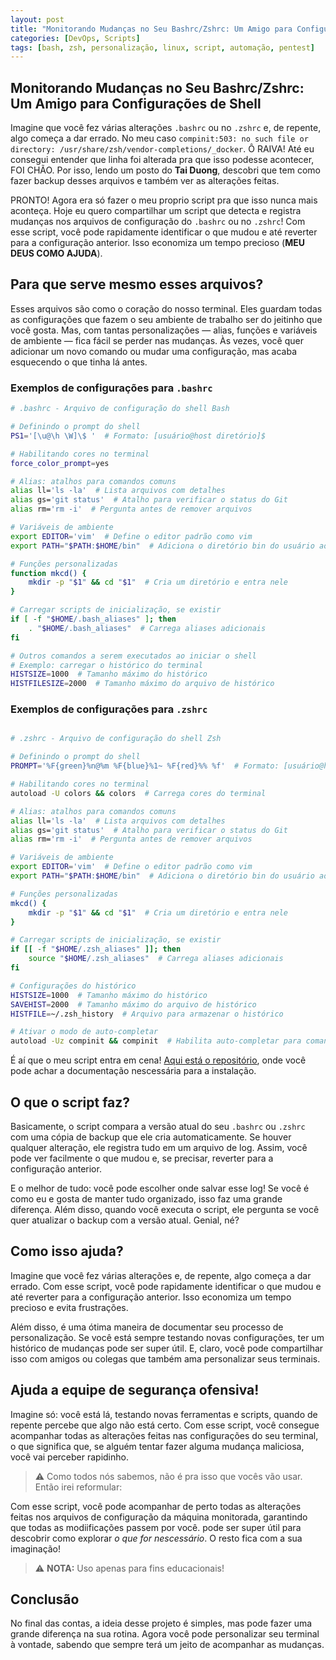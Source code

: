 ```yaml
---
layout: post
title: "Monitorando Mudanças no Seu Bashrc/Zshrc: Um Amigo para Configurações de Shell"
categories: [DevOps, Scripts]
tags: [bash, zsh, personalização, linux, script, automação, pentest]
---
```


## Monitorando Mudanças no Seu Bashrc/Zshrc: Um Amigo para Configurações de Shell

 Imagine que você fez várias alterações `.bashrc` ou no `.zshrc` e, de repente, algo começa a dar errado. No meu caso `compinit:503: no such file or directory: /usr/share/zsh/vendor-completions/_docker`. Ô RAIVA! Até eu consegui entender que linha foi alterada pra que isso podesse acontecer, FOI CHÃO. Por isso, lendo um posto do **Tai Duong**, descobri que tem como fazer backup desses arquivos e também ver as alterações feitas.
 
  PRONTO! Agora era só fazer o meu proprio script pra que isso nunca mais aconteça. Hoje eu quero compartilhar um script que detecta e registra mudanças nos arquivos de configuração do `.bashrc` ou no `.zshrc`! Com esse script, você pode rapidamente identificar o que mudou e até reverter para a configuração anterior. Isso economiza um tempo precioso (**MEU DEUS COMO AJUDA**).


## Para que serve mesmo esses arquivos?

Esses arquivos são como o coração do nosso terminal. Eles guardam todas as configurações que fazem o seu ambiente de trabalho ser do jeitinho que você gosta. Mas, com tantas personalizações — alias, funções e variáveis de ambiente — fica fácil se perder nas mudanças. Às vezes, você quer adicionar um novo comando ou mudar uma configuração, mas acaba esquecendo o que tinha lá antes. 

### Exemplos de configurações para `.bashrc`
```sh
# .bashrc - Arquivo de configuração do shell Bash

# Definindo o prompt do shell
PS1='[\u@\h \W]\$ '  # Formato: [usuário@host diretório]$

# Habilitando cores no terminal
force_color_prompt=yes

# Alias: atalhos para comandos comuns
alias ll='ls -la'  # Lista arquivos com detalhes
alias gs='git status'  # Atalho para verificar o status do Git
alias rm='rm -i'  # Pergunta antes de remover arquivos

# Variáveis de ambiente
export EDITOR='vim'  # Define o editor padrão como vim
export PATH="$PATH:$HOME/bin"  # Adiciona o diretório bin do usuário ao PATH

# Funções personalizadas
function mkcd() {
    mkdir -p "$1" && cd "$1"  # Cria um diretório e entra nele
}

# Carregar scripts de inicialização, se existir
if [ -f "$HOME/.bash_aliases" ]; then
    . "$HOME/.bash_aliases"  # Carrega aliases adicionais
fi

# Outros comandos a serem executados ao iniciar o shell
# Exemplo: carregar o histórico do terminal
HISTSIZE=1000  # Tamanho máximo do histórico
HISTFILESIZE=2000  # Tamanho máximo do arquivo de histórico
```
### Exemplos de configurações para `.zshrc`

```sh

# .zshrc - Arquivo de configuração do shell Zsh

# Definindo o prompt do shell
PROMPT='%F{green}%n@%m %F{blue}%1~ %F{red}%% %f'  # Formato: [usuário@host diretório]%

# Habilitando cores no terminal
autoload -U colors && colors  # Carrega cores do terminal

# Alias: atalhos para comandos comuns
alias ll='ls -la'  # Lista arquivos com detalhes
alias gs='git status'  # Atalho para verificar o status do Git
alias rm='rm -i'  # Pergunta antes de remover arquivos

# Variáveis de ambiente
export EDITOR='vim'  # Define o editor padrão como vim
export PATH="$PATH:$HOME/bin"  # Adiciona o diretório bin do usuário ao PATH

# Funções personalizadas
mkcd() {
    mkdir -p "$1" && cd "$1"  # Cria um diretório e entra nele
}

# Carregar scripts de inicialização, se existir
if [[ -f "$HOME/.zsh_aliases" ]]; then
    source "$HOME/.zsh_aliases"  # Carrega aliases adicionais
fi

# Configurações do histórico
HISTSIZE=1000  # Tamanho máximo do histórico
SAVEHIST=2000  # Tamanho máximo do arquivo de histórico
HISTFILE=~/.zsh_history  # Arquivo para armazenar o histórico

# Ativar o modo de auto-completar
autoload -Uz compinit && compinit  # Habilita auto-completar para comandos

```
É aí que o meu script entra em cena!
[Aqui está o repositório](https://github.com/bl4ckw1d0w/rc-file-tracker.git), onde você pode achar a documentação nescessária para a instalação.

## O que o script faz?

Basicamente, o script compara a versão atual do seu `.bashrc` ou `.zshrc` com uma cópia de backup que ele cria automaticamente. Se houver qualquer alteração, ele registra tudo em um arquivo de log. Assim, você pode ver facilmente o que mudou e, se precisar, reverter para a configuração anterior.

E o melhor de tudo: você pode escolher onde salvar esse log! Se você é como eu e gosta de manter tudo organizado, isso faz uma grande diferença. Além disso, quando você executa o script, ele pergunta se você quer atualizar o backup com a versão atual. Genial, né?


## Como isso ajuda?

Imagine que você fez várias alterações e, de repente, algo começa a dar errado. Com esse script, você pode rapidamente identificar o que mudou e até reverter para a configuração anterior. Isso economiza um tempo precioso e evita frustrações.

Além disso, é uma ótima maneira de documentar seu processo de personalização. Se você está sempre testando novas configurações, ter um histórico de mudanças pode ser super útil. E, claro, você pode compartilhar isso com amigos ou colegas que também ama personalizar seus terminais.


## Ajuda a equipe de segurança ofensiva!

Imagine só: você está lá, testando novas ferramentas e scripts, quando de repente percebe que algo não está certo. Com esse script, você consegue acompanhar todas as alterações feitas nas configurações do seu terminal, o que significa que, se alguém tentar fazer alguma mudança maliciosa, você vai perceber rapidinho.

> ⚠️ Como todos nós sabemos, não é pra isso que vocês vão usar. Então irei reformular:

Com esse script, você pode acompanhar de perto todas as alterações feitas nos arquivos de configuração da máquina monitorada, garantindo que todas as modiificações passem por você. pode ser super útil para descobrir como explorar *o que for nescessário*.
O resto fica com a sua imaginação! 

> ⚠️ **NOTA:** Uso apenas para fins educacionais! 

## Conclusão

No final das contas, a ideia desse projeto é simples, mas pode fazer uma grande diferença na sua rotina. Agora você pode personalizar seu terminal à vontade, sabendo que sempre terá um jeito de acompanhar as mudanças.

